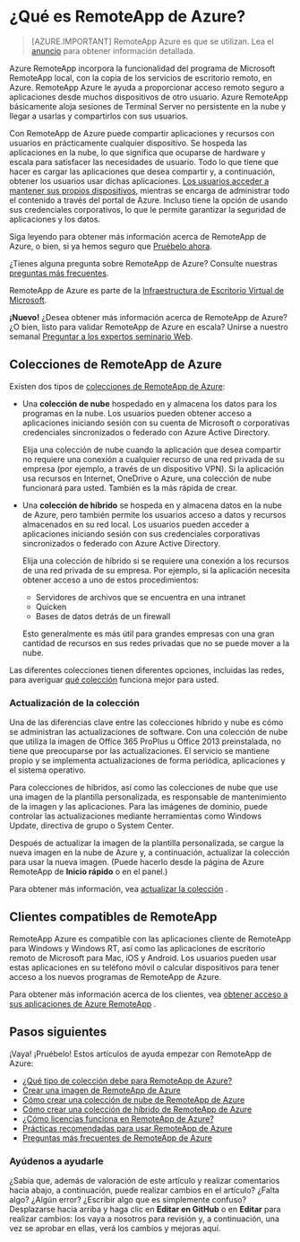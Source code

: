 <properties 
    pageTitle="¿Qué es RemoteApp de Azure? | Microsoft Azure" 
    description="Obtenga información sobre cómo compartir aplicaciones y recursos para cualquier dispositivo a través de RemoteApp de Azure." 
    services="remoteapp" 
    documentationCenter="" 
    authors="lizap" 
    manager="mbaldwin" 
    editor=""/>

<tags 
    ms.service="remoteapp" 
    ms.workload="compute" 
    ms.tgt_pltfrm="na" 
    ms.devlang="na" 
    ms.topic="get-started-article" 
    ms.date="08/15/2016" 
    ms.author="elizapo"/>

# <a name="what-is-azure-remoteapp"></a>¿Qué es RemoteApp de Azure?

> [AZURE.IMPORTANT]
> RemoteApp Azure es que se utilizan. Lea el [anuncio](https://go.microsoft.com/fwlink/?linkid=821148) para obtener información detallada.

Azure RemoteApp incorpora la funcionalidad del programa de Microsoft RemoteApp local, con la copia de los servicios de escritorio remoto, en Azure. RemoteApp Azure le ayuda a proporcionar acceso remoto seguro a aplicaciones desde muchos dispositivos de otro usuario. Azure RemoteApp básicamente aloja sesiones de Terminal Server no persistente en la nube y llegar a usarlas y compartirlos con sus usuarios.

Con RemoteApp de Azure puede compartir aplicaciones y recursos con usuarios en prácticamente cualquier dispositivo. Se hospeda las aplicaciones en la nube, lo que significa que ocuparse de hardware y escala para satisfacer las necesidades de usuario. Todo lo que tiene que hacer es cargar las aplicaciones que desea compartir y, a continuación, obtener los usuarios usar dichas aplicaciones. [Los usuarios acceder a mantener sus propios dispositivos](remoteapp-clients.md), mientras se encarga de administrar todo el contenido a través del portal de Azure. Incluso tiene la opción de usando sus credenciales corporativos, lo que le permite garantizar la seguridad de aplicaciones y los datos.

Siga leyendo para obtener más información acerca de RemoteApp de Azure, o bien, si ya hemos seguro que [Pruébelo ahora](https://azure.microsoft.com/services/remoteapp/).

¿Tienes alguna pregunta sobre RemoteApp de Azure? Consulte nuestras [preguntas más frecuentes](remoteapp-faq.md).

RemoteApp de Azure es parte de la [Infraestructura de Escritorio Virtual de Microsoft](http://www.microsoft.com/server-cloud/products/virtual-desktop-infrastructure/explore.aspx).

**¡Nuevo!** ¿Desea obtener más información acerca de RemoteApp de Azure? ¿O bien, listo para validar RemoteApp de Azure en escala? Unirse a nuestro semanal [Preguntar a los expertos seminario Web](https://azureinfo.microsoft.com/AzureRemoteAppAskTheExperts-Registration-Page.html?ls=Website).

## <a name="azure-remoteapp-collections"></a>Colecciones de RemoteApp de Azure
Existen dos tipos de [colecciones de RemoteApp de Azure](remoteapp-collections.md):


- Una **colección de nube** hospedado en y almacena los datos para los programas en la nube. Los usuarios pueden obtener acceso a aplicaciones iniciando sesión con su cuenta de Microsoft o corporativas credenciales sincronizados o federado con Azure Active Directory.

    Elija una colección de nube cuando la aplicación que desea compartir no requiere una conexión a cualquier recurso de una red privada de su empresa (por ejemplo, a través de un dispositivo VPN). Si la aplicación usa recursos en Internet, OneDrive o Azure, una colección de nube funcionará para usted. También es la más rápida de crear.

- Una **colección de híbrido** se hospeda en y almacena datos en la nube de Azure, pero también permite los usuarios acceso a datos y recursos almacenados en su red local. Los usuarios pueden acceder a aplicaciones iniciando sesión con sus credenciales corporativas sincronizados o federado con Azure Active Directory.

    Elija una colección de híbrido si se requiere una conexión a los recursos de una red privada de su empresa. Por ejemplo, si la aplicación necesita obtener acceso a uno de estos procedimientos:

    - Servidores de archivos que se encuentra en una intranet
    - Quicken
    - Bases de datos detrás de un firewall

    Esto generalmente es más útil para grandes empresas con una gran cantidad de recursos en sus redes privadas que no se puede mover a la nube.

Las diferentes colecciones tienen diferentes opciones, incluidas las redes, para averiguar [qué colección](remoteapp-collections.md) funciona mejor para usted. 


### <a name="updating-your-collection"></a>Actualización de la colección
Una de las diferencias clave entre las colecciones híbrido y nube es cómo se administran las actualizaciones de software. Con una colección de nube que utiliza la imagen de Office 365 ProPlus u Office 2013 preinstalada, no tiene que preocuparse por las actualizaciones. El servicio se mantiene propio y se implementa actualizaciones de forma periódica, aplicaciones y el sistema operativo.

Para colecciones de híbridos, así como las colecciones de nube que use una imagen de la plantilla personalizada, es responsable de mantenimiento de la imagen y las aplicaciones. Para las imágenes de dominio, puede controlar las actualizaciones mediante herramientas como Windows Update, directiva de grupo o System Center.

Después de actualizar la imagen de la plantilla personalizada, se cargue la nueva imagen en la nube de Azure y, a continuación, actualizar la colección para usar la nueva imagen. (Puede hacerlo desde la página de Azure RemoteApp de **Inicio rápido** o en el panel.)

Para obtener más información, vea [actualizar la colección](remoteapp-update.md) .

## <a name="supported-remoteapp-clients"></a>Clientes compatibles de RemoteApp
RemoteApp Azure es compatible con las aplicaciones cliente de RemoteApp para Windows y Windows RT, así como las aplicaciones de escritorio remoto de Microsoft para Mac, iOS y Android. Los usuarios pueden usar estas aplicaciones en su teléfono móvil o calcular dispositivos para tener acceso a los nuevos programas de RemoteApp de Azure.

Para obtener más información acerca de los clientes, vea [obtener acceso a sus aplicaciones de Azure RemoteApp](remoteapp-clients.md) .

## <a name="next-steps"></a>Pasos siguientes
¡Vaya! ¡Pruébelo! Estos artículos de ayuda empezar con RemoteApp de Azure:

- [¿Qué tipo de colección debe para RemoteApp de Azure?](remoteapp-collections.md)
- [Crear una imagen de RemoteApp de Azure](remoteapp-imageoptions.md)
- [Cómo crear una colección de nube de RemoteApp de Azure](remoteapp-create-cloud-deployment.md)
- [Cómo crear una colección de híbrido de RemoteApp de Azure](remoteapp-create-hybrid-deployment.md)
- [¿Cómo licencias funciona en RemoteApp de Azure?](remoteapp-licensing.md)
- [Prácticas recomendadas para usar RemoteApp de Azure](remoteapp-bestpractices.md)
- [Preguntas más frecuentes de RemoteApp de Azure](remoteapp-faq.md)
 

### <a name="help-us-help-you"></a>Ayúdenos a ayudarle 
¿Sabía que, además de valoración de este artículo y realizar comentarios hacia abajo, a continuación, puede realizar cambios en el artículo? ¿Falta algo? ¿Algún error? ¿Escribir algo que es simplemente confuso? Desplazarse hacia arriba y haga clic en **Editar en GitHub** o en **Editar** para realizar cambios: los vaya a nosotros para revisión y, a continuación, una vez se aprobar en ellas, verá los cambios y mejoras aquí.